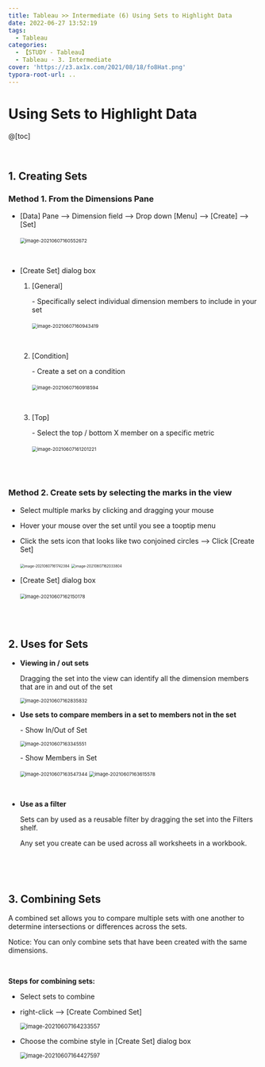 ```yaml
---
title: Tableau >> Intermediate (6) Using Sets to Highlight Data
date: 2022-06-27 13:52:19
tags:
  - Tableau
categories:
  - 【STUDY - Tableau】
  - Tableau - 3. Intermediate
cover: 'https://z3.ax1x.com/2021/08/18/fo8Hat.png'
typora-root-url: ..
---
```


#  Using Sets to Highlight Data

@[toc]

<br />

## **1. Creating Sets**

### Method 1. From the Dimensions Pane

* [Data] Pane --> Dimension field --> Drop down [Menu] --> [Create] --> [Set]

  ​					<img src="/images/S-Tableau-Intermediate-6-Using-Sets-to-Highlight-Data/image-20210607160552672.png" alt="image-20210607160552672" style="zoom:67%;" /> 

  <br />

* [Create Set] dialog box

  1. [General]

     \- Specifically select individual dimension members to include in your set

     ​				<img src="/images/S-Tableau-Intermediate-6-Using-Sets-to-Highlight-Data/image-20210607160943419.png" alt="image-20210607160943419" style="zoom:67%;" /> 

     <br />

  2. [Condition]

     \- Create a set on a condition

     ​				<img src="/images/S-Tableau-Intermediate-6-Using-Sets-to-Highlight-Data/image-20210607160918594.png" alt="image-20210607160918594" style="zoom: 67%;" /> 

     <br />

  3. [Top]

     \- Select the top / bottom X member on a specific metric

     ​				<img src="/images/S-Tableau-Intermediate-6-Using-Sets-to-Highlight-Data/image-20210607161201221.png" alt="image-20210607161201221" style="zoom:67%;" /> 

<br />

<br />

### Method 2. Create sets by selecting the marks in the view

* Select multiple marks by clicking and dragging your mouse

* Hover your mouse over the set until you see a tooptip menu

* Click the sets icon that looks like two conjoined circles  --> Click [Create Set]

  <img src="/images/S-Tableau-Intermediate-6-Using-Sets-to-Highlight-Data/image-20210607161742384.png" alt="image-20210607161742384" style="zoom: 50%;" /> <img src="D:\1. 아이투맥스\3. Tableau 학습\Typora Note\E_Analyst\3. Intermediate\3-6. Using Sets to Highlight Data.assets\image-20210607162033804.png" alt="image-20210607162033804" style="zoom: 50%;" />

* [Create Set] dialog box

  ​				<img src="/images/S-Tableau-Intermediate-6-Using-Sets-to-Highlight-Data/image-20210607162150178.png" alt="image-20210607162150178" style="zoom:67%;" /> 

<br />

<br />

## **2. Uses for Sets**

* **Viewing in / out sets**

  Dragging the set into the view can identify all the dimension members that are in and out of the set

  <img src="/images/S-Tableau-Intermediate-6-Using-Sets-to-Highlight-Data/image-20210607162835832.png" alt="image-20210607162835832" style="zoom:67%;" /> 

  <br />

* **Use sets to compare members in a set to members not in the set**

  \- Show In/Out of Set

  <img src="/images/S-Tableau-Intermediate-6-Using-Sets-to-Highlight-Data/image-20210607163345551.png" alt="image-20210607163345551" style="zoom:67%;" /> 

  <br />

  \- Show Members in Set

  <img src="/images/S-Tableau-Intermediate-6-Using-Sets-to-Highlight-Data/image-20210607163547344.png" alt="image-20210607163547344" style="zoom:67%;" /> 

  <img src="/images/S-Tableau-Intermediate-6-Using-Sets-to-Highlight-Data/image-20210607163615578.png" alt="image-20210607163615578" style="zoom:67%;" /> 

<br />

* **Use as a filter**

  Sets can by used as a reusable filter by dragging the set into the Filters shelf.

  Any set you create can be used across all worksheets in a workbook.

  <br />

<br />

## **3. Combining Sets**

A combined set allows you to compare multiple sets with one another to determine intersections or differences across the sets.

Notice: You can only combine sets that have been created with the same dimensions.

<br />

**Steps for combining sets:**

* Select sets to combine

* right-click --> [Create Combined Set]

  <img src="/images/S-Tableau-Intermediate-6-Using-Sets-to-Highlight-Data/image-20210607164233557.png" alt="image-20210607164233557" style="zoom: 80%;" /> 

* Choose the combine style in [Create Set] dialog box

  <img src="/images/S-Tableau-Intermediate-6-Using-Sets-to-Highlight-Data/image-20210607164427597.png" alt="image-20210607164427597" style="zoom:80%;" /> 

<br />

<br />
